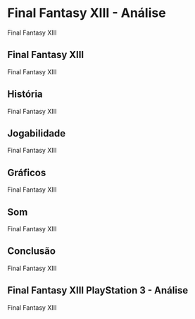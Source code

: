 ---
---

# Final Fantasy XIII - Análise

Final Fantasy XIII

## Final Fantasy XIII

Final Fantasy XIII

## História

Final Fantasy XIII

## Jogabilidade

Final Fantasy XIII

## Gráficos

Final Fantasy XIII

## Som

Final Fantasy XIII

## Conclusão

Final Fantasy XIII

## Final Fantasy XIII PlayStation 3 - Análise

Final Fantasy XIII

